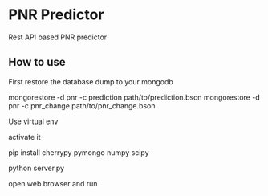 PNR Predictor
=============

Rest API based PNR predictor

How to use
----------

First restore the database dump to your mongodb

mongorestore -d pnr -c prediction path/to/prediction.bson
mongorestore -d pnr -c pnr_change path/to/pnr_change.bson

Use virtual env

activate it

pip install cherrypy pymongo numpy scipy

python server.py

open web browser and run